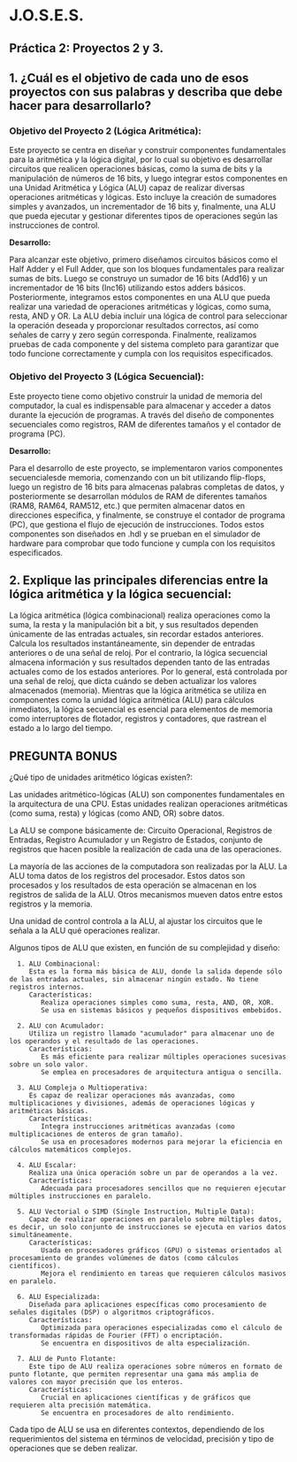 # J.O.S.E.S.

## Práctica 2: Proyectos 2 y 3.

## 1. ¿Cuál es el objetivo de cada uno de esos proyectos con sus palabras y describa que debe hacer para desarrollarlo?

### Objetivo del Proyecto 2 (Lógica Aritmética):
Este proyecto se centra en diseñar y construir componentes fundamentales para la aritmética y la lógica digital, por lo cual su objetivo es desarrollar circuitos que realicen operaciones básicas, como la suma de 
bits y la manipulación de números de 16 bits, y luego integrar estos componentes en una Unidad Aritmética y Lógica (ALU) capaz de realizar diversas operaciones aritméticas y lógicas. Esto incluye la creación de 
sumadores simples y avanzados, un incrementador de 16 bits y, finalmente, una ALU que pueda ejecutar y gestionar diferentes tipos de operaciones según las instrucciones de control.

**Desarrollo:**

Para alcanzar este objetivo, primero diseñamos circuitos básicos como el Half Adder y el Full Adder, que son los bloques fundamentales para realizar sumas de bits. Luego se construyo un sumador de 16 bits (Add16) y 
un incrementador de 16 bits (Inc16) utilizando estos adders básicos. Posteriormente, integramos estos componentes en una ALU que pueda realizar una variedad de operaciones aritméticas y lógicas, como suma, resta, 
AND y OR. La ALU debia incluir una lógica de control para seleccionar la operación deseada y proporcionar resultados correctos, así como señales de carry y zero según corresponda. Finalmente, realizamos pruebas de 
cada componente y del sistema completo para garantizar que todo funcione correctamente y cumpla con los requisitos especificados.


### Objetivo del Proyecto 3 (Lógica Secuencial):

Este proyecto tiene como objetivo construir la unidad de memoria del computador, la cual es indispensable para almacenar y acceder a datos durante la ejecución de programas. A través del diseño de 
componentes secuenciales como registros, RAM de diferentes tamaños y el contador de programa (PC).

**Desarrollo:**

Para el desarrollo de este proyecto, se implementaron varios componentes secuencialesde memoria, comenzando con un bit utilizando flip-flops, luego un registro de 16 bits para almacenas palabras completas de datos, 
y posteriormente se desarrollan módulos de RAM de diferentes tamaños (RAM8, RAM64, RAM512, etc.) que permiten almacenar datos en direcciones específica, y finalmente, se construye el contador de programa (PC), que 
gestiona el flujo de ejecución de instrucciones. Todos estos componentes son diseñados en .hdl y se prueban en el simulador de hardware para comprobar que todo funcione y cumpla con los requisitos especificados.

## 2. Explique las principales diferencias entre la lógica aritmética y la lógica secuencial:
   
   La lógica aritmética (lógica combinacional) realiza operaciones como la suma, la resta y la manipulación bit a bit, y sus resultados dependen únicamente de las entradas actuales, sin recordar estados anteriores.
   Calcula los resultados instantáneamente, sin depender de entradas anteriores o de una señal de reloj. Por el contrario, la lógica secuencial almacena información y sus resultados dependen tanto de las entradas
   actuales como de los estados anteriores. Por lo general, está controlada por una señal de reloj, que dicta cuándo se deben actualizar los valores almacenados (memoria). Mientras que la lógica aritmética se
   utiliza en componentes como la unidad lógica aritmética (ALU) para cálculos inmediatos, la lógica secuencial es esencial para elementos de memoria como interruptores de flotador, registros y contadores, que
   rastrean el estado a lo largo del tiempo.

## PREGUNTA BONUS
   ¿Qué tipo de unidades aritmético lógicas existen?:

   Las unidades aritmético-lógicas (ALU) son componentes fundamentales en la arquitectura de una CPU. Estas unidades realizan operaciones aritméticas (como suma, resta) y lógicas (como AND, OR) sobre datos.
   
   La ALU se compone básicamente de: Circuito Operacional, Registros de Entradas, Registro Acumulador y un Registro de Estados, conjunto de registros que hacen posible la realización de cada una de las operaciones.
   
   La mayoría de las acciones de la computadora son realizadas por la ALU. La ALU toma datos de los registros del procesador. Estos datos son procesados y los resultados de esta operación se almacenan en los            registros de salida de la ALU. Otros mecanismos mueven datos entre estos registros y la memoria.
   
   Una unidad de control controla a la ALU, al ajustar los circuitos que le señala a la ALU qué operaciones realizar.
   
   Algunos tipos de ALU que existen, en función de su complejidad y diseño:
   
      1. ALU Combinacional:
         Esta es la forma más básica de ALU, donde la salida depende sólo de las entradas actuales, sin almacenar ningún estado. No tiene registros internos.
         Características:
            Realiza operaciones simples como suma, resta, AND, OR, XOR.
            Se usa en sistemas básicos y pequeños dispositivos embebidos.
            
      2. ALU con Acumulador:
         Utiliza un registro llamado "acumulador" para almacenar uno de los operandos y el resultado de las operaciones.
         Características:
            Es más eficiente para realizar múltiples operaciones sucesivas sobre un solo valor.
            Se emplea en procesadores de arquitectura antigua o sencilla.
            
      3. ALU Compleja o Multioperativa:
         Es capaz de realizar operaciones más avanzadas, como multiplicaciones y divisiones, además de operaciones lógicas y aritméticas básicas.
         Características:
            Integra instrucciones aritméticas avanzadas (como multiplicaciones de enteros de gran tamaño).
            Se usa en procesadores modernos para mejorar la eficiencia en cálculos matemáticos complejos.
            
      4. ALU Escalar:
         Realiza una única operación sobre un par de operandos a la vez.
         Características:
            Adecuada para procesadores sencillos que no requieren ejecutar múltiples instrucciones en paralelo.
            
      5. ALU Vectorial o SIMD (Single Instruction, Multiple Data):
         Capaz de realizar operaciones en paralelo sobre múltiples datos, es decir, un solo conjunto de instrucciones se ejecuta en varios datos simultáneamente.
         Características:
            Usada en procesadores gráficos (GPU) o sistemas orientados al procesamiento de grandes volúmenes de datos (como cálculos científicos).
            Mejora el rendimiento en tareas que requieren cálculos masivos en paralelo.
            
      6. ALU Especializada:
         Diseñada para aplicaciones específicas como procesamiento de señales digitales (DSP) o algoritmos criptográficos.
         Características:
            Optimizada para operaciones especializadas como el cálculo de transformadas rápidas de Fourier (FFT) o encriptación.
            Se encuentra en dispositivos de alta especialización.
            
      7. ALU de Punto Flotante:
         Este tipo de ALU realiza operaciones sobre números en formato de punto flotante, que permiten representar una gama más amplia de valores con mayor precisión que los enteros.
         Características:
            Crucial en aplicaciones científicas y de gráficos que requieren alta precisión matemática.
            Se encuentra en procesadores de alto rendimiento.
            
   Cada tipo de ALU se usa en diferentes contextos, dependiendo de los requerimientos del sistema en términos de velocidad, precisión y tipo de operaciones que se deben realizar.
